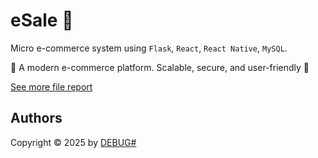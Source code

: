 # eSale 🛒

Micro e-commerce system using `Flask`, `React`, `React Native`, `MySQL`.

🛒 A modern e-commerce platform. Scalable, secure, and user-friendly 🚀

[See more file report](https://docs.google.com/document/d/1YmbhcRkLqbspn19MXaPmR-dY3yrd5TyP42vu7nhTObQ/edit?usp=sharing)

## Authors

Copyright &copy; 2025 by [DEBUG#](http://www.github.com/debug-hash)
